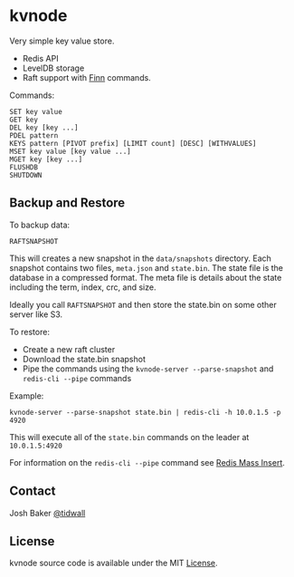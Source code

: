 # kvnode

Very simple key value store.

- Redis API
- LevelDB storage
- Raft support with [Finn](https://github.com/tidwall/finn) commands.

Commands:

```
SET key value
GET key
DEL key [key ...]
PDEL pattern
KEYS pattern [PIVOT prefix] [LIMIT count] [DESC] [WITHVALUES]
MSET key value [key value ...]
MGET key [key ...]
FLUSHDB
SHUTDOWN
```

## Backup and Restore

To backup data:
```
RAFTSNAPSHOT
```
This will creates a new snapshot in the `data/snapshots` directory.
Each snapshot contains two files, `meta.json` and `state.bin`.
The state file is the database in a compressed format. 
The meta file is details about the state including the term, index, crc, and size.

Ideally you call `RAFTSNAPSHOT` and then store the state.bin on some other server like S3.

To restore:
- Create a new raft cluster
- Download the state.bin snapshot
- Pipe the commands using the `kvnode-server --parse-snapshot` and `redis-cli --pipe` commands

Example:
```
kvnode-server --parse-snapshot state.bin | redis-cli -h 10.0.1.5 -p 4920
```

This will execute all of the `state.bin` commands on the leader at `10.0.1.5:4920`


For information on the `redis-cli --pipe` command see [Redis Mass Insert](https://redis.io/topics/mass-insert).

## Contact
Josh Baker [@tidwall](http://twitter.com/tidwall)

## License
kvnode source code is available under the MIT [License](/LICENSE).

